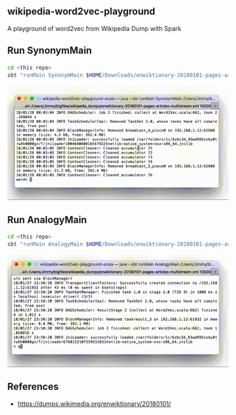 ## wikipedia-word2vec-playground

A playground of word2vec from Wikipedia Dump with Spark

## Run SynonymMain

```bash
cd <this repo>
sbt "runMain SynonymMain $HOME/Downloads/enwiktionary-20180101-pages-articles.xml 1000"
```

![synonym](demo_images/word2vec_synonym.gif)

## Run AnalogyMain

```bash
cd <this repo>
sbt "runMain AnalogyMain $HOME/Downloads/enwiktionary-20180101-pages-articles.xml 1000"
```

![synonym](demo_images/word2vec_analogy.gif)

## References

* <https://dumps.wikimedia.org/enwiktionary/20180101/>